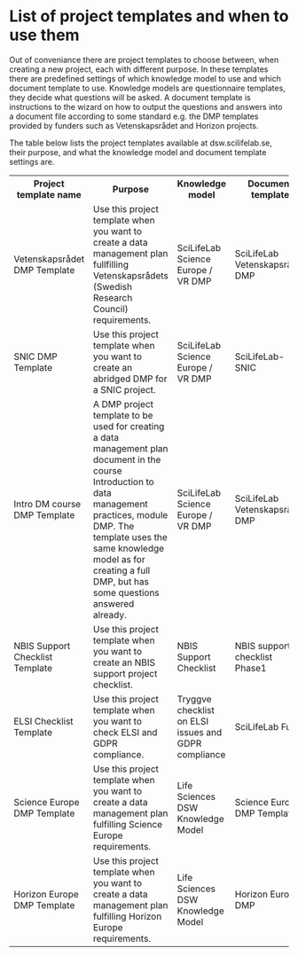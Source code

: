 # List of project templates and when to use them
Out of conveniance there are project templates to choose between, when creating a new project, each with different purpose. In these templates there are predefined settings of which knowledge model to use and which document template to use. Knowledge models are questionnaire templates, they decide what questions will be asked. A document template is instructions to the wizard on how to output the questions and answers into a document file according to some standard e.g. the DMP templates provided by funders such as Vetenskapsrådet and Horizon projects. 


The table below lists the project templates available at dsw.scilifelab.se, their purpose, and what the knowledge model and document template settings are. 

<div class="container">
    <table class="table-style1">
        <tr class="table-style1">
            <th class="table-th">Project template name</th>
            <th class="table-th">Purpose</th>
            <th class="table-th">Knowledge model</th>
            <th class="table-th">Document template</th>
        </tr>
        <tr class="table-style1">
            <td class="table-tr1">Vetenskapsrådet DMP Template</td>
            <td class="table-tr1">Use this project template when you want to create a data management plan 
            fullfilling Vetenskapsrådets (Swedish Research Council) requirements. 
            </td>
            <td class="table-tr1">SciLifeLab Science Europe / VR DMP</td>                  
            <td class="table-tr1">SciLifeLab Vetenskapsrådet DMP</td>
        </tr>
        <tr class="table-style1">
            <td class="table-tr1">SNIC DMP Template</td>
            <td class="table-tr1">Use this project template when you want to create an abridged DMP for a SNIC project. 
            </td>
            <td class="table-tr1">SciLifeLab Science Europe / VR DMP</td>                  
            <td class="table-tr1">SciLifeLab-SNIC</td>
        </tr>
        <tr class="table-style1">
            <td class="table-tr1">Intro DM course DMP Template</td>
            <td class="table-tr1">A DMP project template to be used for creating a data management plan 
                document in the course Introduction to data management practices, module DMP. The template 
                uses the same knowledge model as for creating a full DMP, but has some questions answered already.
            </td>
            <td class="table-tr1">SciLifeLab Science Europe / VR DMP</td>                  
            <td class="table-tr1">SciLifeLab Vetenskapsrådet DMP</td>
        </tr>
        <tr class="table-style1">
            <td class="table-tr1">NBIS Support Checklist Template</td>
            <td class="table-tr1">Use this project template when you want to create an NBIS support project checklist.
            </td>
            <td class="table-tr1">NBIS Support Checklist</td>                  
            <td class="table-tr1">NBIS support checklist Phase1</td>
        </tr>
        <tr class="table-style1">
            <td class="table-tr1">ELSI Checklist Template</td>                    
            <td class="table-tr1">Use this project template when you want to check ELSI and GDPR compliance.
            </td>
            <td class="table-tr1">Tryggve checklist on ELSI issues and GDPR compliance</td>
            <td class="table-tr1">SciLifeLab Full</td>
        </tr>
        <tr class="table-style1">
            <td class="table-tr1">Science Europe DMP Template</td>
            <td class="table-tr1">Use this project template when you want to create a data management plan fulfilling Science Europe requirements.
            </td>
            <td class="table-tr1">Life Sciences DSW Knowledge Model</td>
            <td class="table-tr1">Science Europe DMP Template</td>
        </tr>
        <tr class="table-style1">
            <td class="table-tr1">Horizon Europe DMP Template</td>
            <td class="table-tr1">Use this project template when you want to create a data management plan fulfilling Horizon Europe requirements.
            </td>
            <td class="table-tr1">Life Sciences DSW Knowledge Model</td>
            <td class="table-tr1">Horizon Europe DMP</td>
        </tr>
    </table>
<div>
